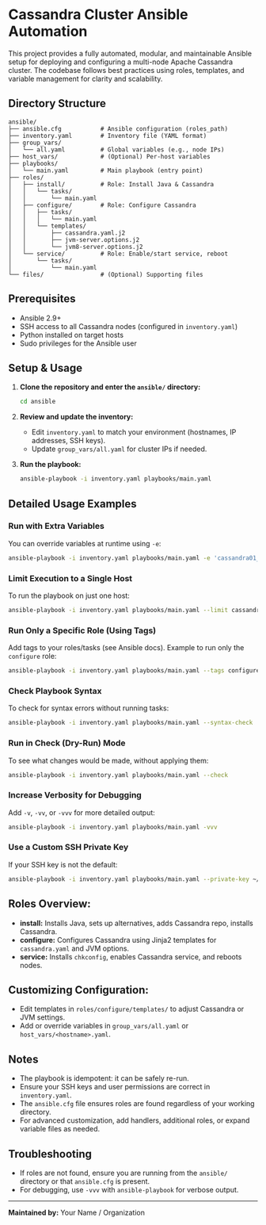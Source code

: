 # Cassandra Cluster Ansible Automation

This project provides a fully automated, modular, and maintainable Ansible setup for deploying and configuring a multi-node Apache Cassandra cluster. The codebase follows best practices using roles, templates, and variable management for clarity and scalability.

## Directory Structure

```
ansible/
├── ansible.cfg           # Ansible configuration (roles_path)
├── inventory.yaml        # Inventory file (YAML format)
├── group_vars/
│   └── all.yaml          # Global variables (e.g., node IPs)
├── host_vars/            # (Optional) Per-host variables
├── playbooks/
│   └── main.yaml         # Main playbook (entry point)
├── roles/
│   ├── install/          # Role: Install Java & Cassandra
│   │   └── tasks/
│   │       └── main.yaml
│   ├── configure/        # Role: Configure Cassandra
│   │   ├── tasks/
│   │   │   └── main.yaml
│   │   └── templates/
│   │       ├── cassandra.yaml.j2
│   │       ├── jvm-server.options.j2
│   │       └── jvm8-server.options.j2
│   └── service/          # Role: Enable/start service, reboot
│       └── tasks/
│           └── main.yaml
└── files/                # (Optional) Supporting files
```

## Prerequisites
- Ansible 2.9+
- SSH access to all Cassandra nodes (configured in `inventory.yaml`)
- Python installed on target hosts
- Sudo privileges for the Ansible user

## Setup & Usage

1. **Clone the repository and enter the `ansible/` directory:**
   ```bash
   cd ansible
   ```

2. **Review and update the inventory:**
   - Edit `inventory.yaml` to match your environment (hostnames, IP addresses, SSH keys).
   - Update `group_vars/all.yaml` for cluster IPs if needed.

3. **Run the playbook:**
   ```bash
   ansible-playbook -i inventory.yaml playbooks/main.yaml
   ```

## Detailed Usage Examples

### Run with Extra Variables
You can override variables at runtime using `-e`:
```bash
ansible-playbook -i inventory.yaml playbooks/main.yaml -e 'cassandra01_ip=10.0.0.1'
```

### Limit Execution to a Single Host
To run the playbook on just one host:
```bash
ansible-playbook -i inventory.yaml playbooks/main.yaml --limit cassandra01
```

### Run Only a Specific Role (Using Tags)
Add tags to your roles/tasks (see Ansible docs). Example to run only the `configure` role:
```bash
ansible-playbook -i inventory.yaml playbooks/main.yaml --tags configure
```

### Check Playbook Syntax
To check for syntax errors without running tasks:
```bash
ansible-playbook -i inventory.yaml playbooks/main.yaml --syntax-check
```

### Run in Check (Dry-Run) Mode
To see what changes would be made, without applying them:
```bash
ansible-playbook -i inventory.yaml playbooks/main.yaml --check
```

### Increase Verbosity for Debugging
Add `-v`, `-vv`, or `-vvv` for more detailed output:
```bash
ansible-playbook -i inventory.yaml playbooks/main.yaml -vvv
```

### Use a Custom SSH Private Key
If your SSH key is not the default:
```bash
ansible-playbook -i inventory.yaml playbooks/main.yaml --private-key ~/.ssh/your_key
```

## Roles Overview:
- **install:** Installs Java, sets up alternatives, adds Cassandra repo, installs Cassandra.
- **configure:** Configures Cassandra using Jinja2 templates for `cassandra.yaml` and JVM options.
- **service:** Installs `chkconfig`, enables Cassandra service, and reboots nodes.

## Customizing Configuration:
- Edit templates in `roles/configure/templates/` to adjust Cassandra or JVM settings.
- Add or override variables in `group_vars/all.yaml` or `host_vars/<hostname>.yaml`.

## Notes
- The playbook is idempotent: it can be safely re-run.
- Ensure your SSH keys and user permissions are correct in `inventory.yaml`.
- The `ansible.cfg` file ensures roles are found regardless of your working directory.
- For advanced customization, add handlers, additional roles, or expand variable files as needed.

## Troubleshooting
- If roles are not found, ensure you are running from the `ansible/` directory or that `ansible.cfg` is present.
- For debugging, use `-vvv` with `ansible-playbook` for verbose output.

---

**Maintained by:** Your Name / Organization 